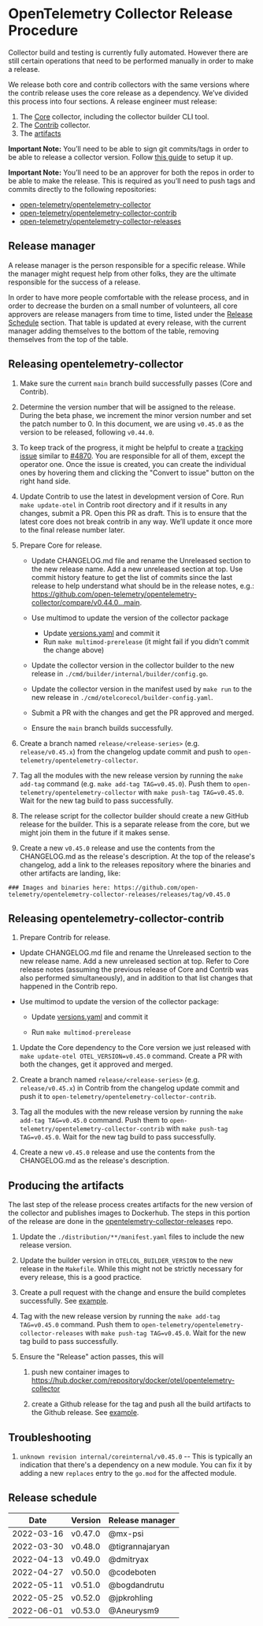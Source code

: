 # OpenTelemetry Collector Release Procedure

Collector build and testing is currently fully automated. However there are still certain operations that need to be performed manually in order to make a release.

We release both core and contrib collectors with the same versions where the contrib release uses the core release as a dependency. We’ve divided this process into four sections. A release engineer must release:
1. The [Core](#releasing-opentelemetry-collector) collector, including the collector builder CLI tool.
1. The [Contrib](#releasing-opentelemetry-collector-contrib) collector.
1. The [artifacts](#producing-the-artifacts)

**Important Note:** You’ll need to be able to sign git commits/tags in order to be able to release a collector version. Follow [this guide](https://docs.github.com/en/github/authenticating-to-github/signing-commits) to setup it up.

**Important Note:** You’ll need to be an approver for both the repos in order to be able to make the release. This is required as you’ll need to push tags and commits directly to the following repositories:

* [open-telemetry/opentelemetry-collector](https://github.com/open-telemetry/opentelemetry-collector)
* [open-telemetry/opentelemetry-collector-contrib](https://github.com/open-telemetry/opentelemetry-collector-contrib)
* [open-telemetry/opentelemetry-collector-releases](https://github.com/open-telemetry/opentelemetry-collector-releases)

## Release manager

A release manager is the person responsible for a specific release. While the manager might request help from other folks, they are the ultimate responsible for the success of a release.

In order to have more people comfortable with the release process, and in order to decrease the burden on a small number of volunteers, all core approvers are release managers from time to time, listed under the [Release Schedule](#release-schedule) section. That table is updated at every release, with the current manager adding themselves to the bottom of the table, removing themselves from the top of the table.

## Releasing opentelemetry-collector

1. Make sure the current `main` branch build successfully passes (Core and Contrib).

1. Determine the version number that will be assigned to the release. During the beta phase, we increment the minor version number and set the patch number to 0. In this document, we are using `v0.45.0` as the version to be released, following `v0.44.0`.

1. To keep track of the progress, it might be helpful to create a [tracking issue](https://github.com/open-telemetry/opentelemetry-collector/issues/new?assignees=&labels=release&template=release.md&title=Release+vX.X.X) similar to [#4870](https://github.com/open-telemetry/opentelemetry-collector/issues/4870). You are responsible for all of them, except the operator one. Once the issue is created, you can create the individual ones by hovering them and clicking the "Convert to issue" button on the right hand side.

1. Update Contrib to use the latest in development version of Core. Run `make update-otel` in Contrib root directory and if it results in any changes, submit a PR. Open this PR as draft. This is to ensure that the latest core does not break contrib in any way. We’ll update it once more to the final release number later.

1. Prepare Core for release.

    * Update CHANGELOG.md file and rename the Unreleased section to the new release name. Add a new unreleased section at top. Use commit history feature to get the list of commits since the last release to help understand what should be in the release notes, e.g.: https://github.com/open-telemetry/opentelemetry-collector/compare/v0.44.0...main.

    * Use multimod to update the version of the collector package
      * Update [versions.yaml](https://github.com/open-telemetry/opentelemetry-collector/blob/main/versions.yaml) and commit it
      * Run `make multimod-prerelease` (it might fail if you didn't commit the change above)

    * Update the collector version in the collector builder to the new release in `./cmd/builder/internal/builder/config.go`.

    * Update the collector version in the manifest used by `make run` to the new release in `./cmd/otelcorecol/builder-config.yaml`.

    * Submit a PR with the changes and get the PR approved and merged.

    * Ensure the `main` branch builds successfully.

1. Create a branch named `release/<release-series>` (e.g. `release/v0.45.x`) from the changelog update commit and push to `open-telemetry/opentelemetry-collector`.

1. Tag all the modules with the new release version by running the `make add-tag` command (e.g. `make add-tag TAG=v0.45.0`). Push them to `open-telemetry/opentelemetry-collector` with `make push-tag TAG=v0.45.0`. Wait for the new tag build to pass successfully.

1. The release script for the collector builder should create a new GitHub release for the builder. This is a separate release from the core, but we might join them in the future if it makes sense.

1. Create a new `v0.45.0` release and use the contents from the CHANGELOG.md as the release's description. At the top of the release's changelog, add a link to the releases repository where the binaries and other artifacts are landing, like:

```
### Images and binaries here: https://github.com/open-telemetry/opentelemetry-collector-releases/releases/tag/v0.45.0
```

## Releasing opentelemetry-collector-contrib

1. Prepare Contrib for release.

  * Update CHANGELOG.md file and rename the Unreleased section to the new release name. Add a new unreleased section at top. Refer to Core release notes (assuming the previous release of Core and Contrib was also performed simultaneously), and in addition to that list changes that happened in the Contrib repo.

  * Use multimod to update the version of the collector package:

      * Update [versions.yaml](https://github.com/open-telemetry/opentelemetry-collector-contrib/blob/main/versions.yaml) and commit it

      * Run `make multimod-prerelease`

1. Update the Core dependency to the Core version we just released with `make update-otel OTEL_VERSION=v0.45.0` command. Create a PR with both the changes, get it approved and merged.

1. Create a branch named `release/<release-series>` (e.g. `release/v0.45.x`) in Contrib from the changelog update commit and push it to `open-telemetry/opentelemetry-collector-contrib`.

1. Tag all the modules with the new release version by running the `make add-tag TAG=v0.45.0` command. Push them to `open-telemetry/opentelemetry-collector-contrib` with `make push-tag TAG=v0.45.0`. Wait for the new tag build to pass successfully.

1. Create a new `v0.45.0` release and use the contents from the CHANGELOG.md as the release's description.

## Producing the artifacts

The last step of the release process creates artifacts for the new version of the collector and publishes images to Dockerhub. The steps in this portion of the release are done in the [opentelemetry-collector-releases](https://github.com/open-telemetry/opentelemetry-collector-releases) repo.

1. Update the `./distribution/**/manifest.yaml` files to include the new release version.

1. Update the builder version in `OTELCOL_BUILDER_VERSION` to the new release in the `Makefile`. While this might not be strictly necessary for every release, this is a good practice.

1. Create a pull request with the change and ensure the build completes successfully. See [example](https://github.com/open-telemetry/opentelemetry-collector-releases/pull/71).

1. Tag with the new release version by running the `make add-tag TAG=v0.45.0` command. Push them to `open-telemetry/opentelemetry-collector-releases` with `make push-tag TAG=v0.45.0`. Wait for the new tag build to pass successfully.

1. Ensure the "Release" action passes, this will

    1. push new container images to https://hub.docker.com/repository/docker/otel/opentelemetry-collector
    
    1. create a Github release for the tag and push all the build artifacts to the Github release. See [example](https://github.com/open-telemetry/opentelemetry-collector-releases/actions/runs/1346637081).

## Troubleshooting

1. `unknown revision internal/coreinternal/v0.45.0` -- This is typically an indication that there's a dependency on a new module. You can fix it by adding a new `replaces` entry to the `go.mod` for the affected module. 

## Release schedule

| Date       | Version | Release manager |
|------------|---------|-----------------|
| 2022-03-16 | v0.47.0 | @mx-psi         |
| 2022-03-30 | v0.48.0 | @tigrannajaryan |
| 2022-04-13 | v0.49.0 | @dmitryax       |
| 2022-04-27 | v0.50.0 | @codeboten      |
| 2022-05-11 | v0.51.0 | @bogdandrutu    |
| 2022-05-25 | v0.52.0 | @jpkrohling     |
| 2022-06-01 | v0.53.0 | @Aneurysm9      |
